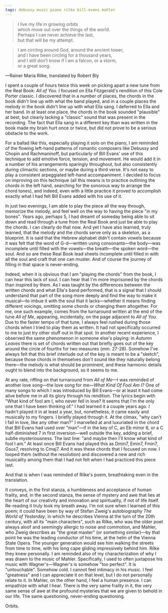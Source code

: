 ```yaml
---
tags: debussy music piano rilke bill-evans mahler
---
```


> I live my life in growing orbits  
> which move out over the things of the world.  
> Perhaps I can never achieve the last,  
> but that will be my attempt.

> I am circling around God, around the ancient tower,  
> and I have been circling for a thousand years,  
> and I still don’t know if I am a falcon, or a storm,  
> or a great song.

—Rainer Maria Rilke, translated by Robert Bly

I spent a couple of hours twice this week on picking apart a new tune from the Real Book: _All of You_. I focused on Ella Fitzgerald's rendition of this Cole Porter classic. I discovered that in a number of places, the chords in the book didn't line up with what the band played, and in a couple places the melody in the book didn't line up with what Ella sang. I deferred to Ella and her band. In at least one place, the chords in the book sounded "plausible" at best, but clearly lacking a "classic" sound that was present in the recording. The fact that Ella sang in a different key than was written in the book made my brain hurt once or twice, but did not prove to be a serious obstacle to the work.

For a ballad like this, especially playing it solo on the piano, I am reminded of the flowing left-hand patterns of romantic composers like Debussy and Chopin and Rachmaninoff, but particularly of Bill Evans' use of this technique to add emotive force, tension, and movement. He would add it in a number of his arrangements sparingly throughout, but also consistently during climactic sections, or maybe during a third verse. It's not easy to play a consistent arpeggiated left-hand accompaniment. I decided to focus on improving on this technique (all this means is to practice outlining the chords in the left hand, searching for the sonorous way to arrange the chord tones), and indeed, even with a little practice it proved to accomplish exactly what I had felt Bill Evans added with his use of it.

In just two evenings, I am able to play the piece all the way through, memorize the melody, and feel well on the way to having the piece "in my bones". Years ago, perhaps 5, I had dreamt of someday being able to sit down and read through a tune from the Real Book and just be able to play the chords. I can clearly do that now. And yet I have also learned, truly learned, that the melody and the chords serve only as a skeleton, as a blueprint. It is said that the Hebrew alphabet didn't contain vowels because it was felt that the word of G-d—written using consonants—the body—was incomplete until filled with the vowels—the breath—the spoken word—the soul. And so are these Real Book lead sheets incomplete until filled in with all the soul and craft that one can muster. And of course the journey of filling in that space is never-ending.

Indeed, when it is obvious that I am "playing the chords" from the book, I can hear this lack of soul. I can hear that I'm more imprisoned by the chords than inspired by them. As I was taught by the differences between the written chords and what Ella's band performed, that is a signal that I should understand that part of the song more deeply and find the way to make it musical—to imbue it with the soul that it lacks—whether it means finding different voicings, omitting some chords or changing them altogether. For me, one such example, comes from the turnaround written at the end of the tune _All of Me_, appearing, incidentally, on the page adjacent to _All of You_. Due to the faster tempo of that tune, I always feel rushed during those chords when I tried to play them as written. It had not specifically occurred to me to just try other stuff out in that spot. In another recent experience, I observed the same phenomenon in someone else's playing: in _Autumn Leaves_ there is set of chords written out that briefly goes out of the key around the circle of fourths for two measures (mm. 27-28). Somehow I've always felt that this brief interlude out of the key is meant to be a "sketch", because those chords in themselves don't sound like they naturally belong there—the melody is what should be prominent, and these harmonic details ought to blend into the background, so it seems to me.

At any rate, riffing on that turnaround from _All of Me_—I was reminded of another love song—the love song for me—_What Kind Of Fool Am I?_ One of many songs to which I was introduced by Bill Evans—or at least it had come alive before me in all its glory through his rendition. The lyrics begin with "What kind of fool am I, who never fell in love? It seems that I'm the only one that I have been thinking of." I had learned it a couple years ago. I hadn't played it in at least a year, but, nonetheless, it came easily and musically to my fingers. I briefly played through it. At the climax, "why can't I fall in love, like any other man?" I marvelled at and luxuriated in the chord that Bill Evans had used over "man"—if in the key of C, an Eb minor 6, or a C half-diminished 7 in first inversion—well outside the key, adding a brief, subtle mysteriousness. The last line: "and maybe then I'll know what kind of fool I am." At least once Bill Evans had played this as Dmin7, Emin7, Fmin7, Gsus7, resolving to Cmaj7. And it was these chords that I focused on now. I looped them (without the resolution) and discovered a new and rich musicality among them that I had not felt when I had practiced this piece last.

And that is when I was reminded of Rilke's poem, breathtaking even in the translation.

It conveys, in the first stanza, a humbleness and acceptance of human frailty, and, in the second stanza, the sense of mystery and awe that lies at the heart of our creativity and innovation and spirituality, if not of life itself. Re-reading it truly took my breath away. I'm not sure when I learned of this poem; it could have been by way of Stefan Zweig's autobiography _The World of Yesterday_, in which he describes Vienna at the turn of the 20th century, with all its "main characters", such as Rilke, who was the older poet always aloof and seemingly allergic to noise and commotion, and Mahler, who Zweig describes as "the great master" (or something similar)—by that point he was the leading conductor of his time, at the helm of the Vienna State Opera. The younger generation would see him walking the streets from time to time, with his long cape gliding impressively behind him. Rilke they knew personally. I am reminded also of my characterization of why I was drawn to the music of Mahler. Specifically, I used to often juxtapose his music with Wagner's—Wagner's is somehow "too perfect". It is "untouchable". Somehow cold. I cannot feel intimacy in his music. I feel "greatness" and I can appreciate it on that level, but I do not personally relate to it. In Mahler, on the other hand, I feel a human presence. I can empathize with what I hear. There is the very same frailty in it, the very same sense of awe at the profound mysteries that we are given to behold in our life. The same questioning, never-ending questioning.

Orbits.
